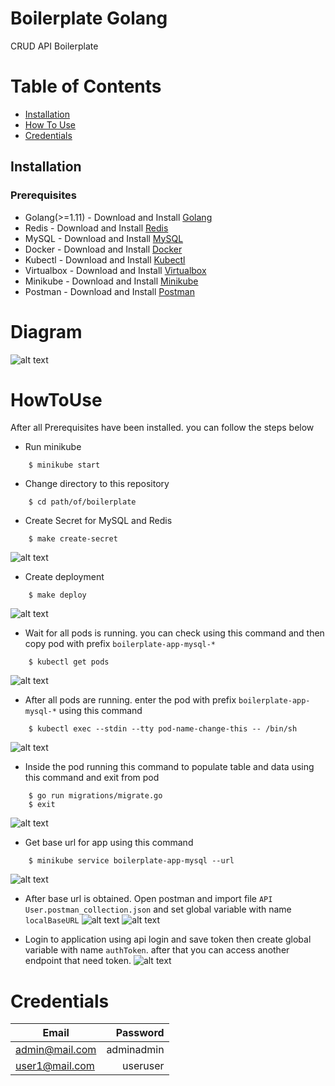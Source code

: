 # Boilerplate Golang

CRUD API Boilerplate
# Table of Contents
- [Installation](#installation)
- [How To Use](#howtouse)
- [Credentials](#credentials)

## Installation

### Prerequisites
- Golang(>=1.11) - Download and Install [Golang](https://golang.org/)
- Redis - Download and Install [Redis](https://redis.io/download)
- MySQL - Download and Install [MySQL](https://www.apachefriends.org/download.html)
- Docker - Download and Install [Docker](https://www.docker.com/products/docker-desktop)
- Kubectl - Download and Install [Kubectl](https://kubernetes.io/docs/tasks/tools/)
- Virtualbox - Download and Install [Virtualbox](https://www.virtualbox.org/)
- Minikube - Download and Install [Minikube](https://minikube.sigs.k8s.io/docs/start/)
- Postman - Download and Install [Postman](https://www.postman.com/)

# Diagram
![alt text](https://blogger.googleusercontent.com/img/a/AVvXsEh7YGefgnENMB9Oo_9Wc0RI-G4Tj4mcmhTvG7qWXBZwquzgnE1qj3CNiI94RLUs_GOnTRpLQZZBZ2Dp8BvkhRKMB-sGPe6r98omc8gZ7VdDdSHgKYmo9KZ7lFAWBcFSdeSGSkGgkX66HPudJ0_SorXKQ6cIdQUa41LetLYTufJK2DZETy4T6SM-wVJKvw)

# HowToUse

After all Prerequisites have been installed. you can follow the steps below
- Run minikube
```
    $ minikube start
```

- Change directory to this repository
```
    $ cd path/of/boilerplate
```

- Create Secret for MySQL and Redis
```
    $ make create-secret
```
![alt text](https://blogger.googleusercontent.com/img/a/AVvXsEjJZ_zUrZhQlHeKe-t4R0l_t656StE1DzcJS4WzQqFVD9mgAe84L4jj4m2snf05Tx4qMuNMZiW3Jmeu0k0YnyY0jvt4tB47xxpiIkenk8WsS8XcgOqfOeefesYcIFk4BmbnmQGAHLwnpD0tcHuORxF2ixFo_xFy7VId2a2mu54nWP5Iuq6FPMy958yoGA)

- Create deployment
```
    $ make deploy
```
![alt text](https://blogger.googleusercontent.com/img/a/AVvXsEhDc3HX98cgXN9rNKZeTQ4dzXdZcwcpxZS31_NG2iuGkZPZ4vIz4utMVs-OvTCVP7onATRGy0HYriYSJ69IbXFlLdVO1y7AaJ3MJUojvuE1FgqfTpYYH1U__KKaI8XJ3euIED0RVH_yFemrHc0ln2Z3NhCwVFeaemHqaqRNRONhVwyQrqlfzZP3up11IA)

- Wait for all pods is running. you can check using this command and then copy pod with prefix `boilerplate-app-mysql-*`
```
    $ kubectl get pods
```
![alt text](https://blogger.googleusercontent.com/img/a/AVvXsEiZB7KxTfCuZKlI_0secwrxr3v8gqcm845dTYr-AVLKYKo91MiYOqGHve0w3EyMvn5CMaNlf3RbDnAIRZm8VwxLRU3mH7G__oDEiKShukZncMkOGKLp1IksMbUbUBt5Q5X3kdP8PluQEgu_7RTn1xiWseT9bS1C1rTkSlpb64e6JD3TkgPuDThL_xypFA)

- After all pods are running. enter the pod with prefix `boilerplate-app-mysql-*` using this command
```
    $ kubectl exec --stdin --tty pod-name-change-this -- /bin/sh 
```
![alt text](https://blogger.googleusercontent.com/img/a/AVvXsEjLVkANLIUDK2WZE2JVch8cAaG77nOyHJqkbSeIst7IJ4FXF0IpWcVqQUMy5CfC-SPM88DvJkTtZjd9wAZqTUDvcdVEEBI-sHoiePTR6QXG5feikWtL_iCzFmlTudCOSeiLdXrII82fJlsfBgo6NCGEfG3_8z0caemYeizApth7Xlcpup6q3ys1ZQZ3HA)

- Inside the pod running this command to populate table and data using this command and exit from pod
```
    $ go run migrations/migrate.go
    $ exit
```
![alt text](https://blogger.googleusercontent.com/img/a/AVvXsEg5QTvRzvaABsmIei81mGBEwQ03ZWXVrSHPjA4h6Z5p7_2aWUtsBUdcAUrPBxK5L0eJYcgJstjv1N9HhFgtk_jGZWcTs7xjT9bjdBB-AtLvNQ-YtzP5i4EPFvNWVV7K1LK5qoOPz8Th0x0QR-DCo5zKK_T-FzxHDS4zV6wwEEH3kn3uk93YaFDr0-PWDQ)

- Get base url for app using this command
```
    $ minikube service boilerplate-app-mysql --url
```
![alt text](https://blogger.googleusercontent.com/img/a/AVvXsEjmgcNnqLtdejNT6Xoy1kbZVNPESRAuPI-og7PBwLz_PxxkPx1PEG5NxT8JTwCL-ch2xQ6xMjHe63ka8ESOOdTXFi8n4yHPSWW7cRBbQQAowrE6S_UNM-Ksy9MlUGGMSNbLw1Wjh-iUQ6f71CPjflJxVnqeNIodGNnlwiW2y8f29fJiO2XaWhLLyXo4Hg)

- After base url is obtained. Open postman and import file `API User.postman_collection.json` and set global variable with name `localBaseURL`
![alt text](https://blogger.googleusercontent.com/img/a/AVvXsEgxjoUbtXPx8EM7uMv1EGBnCi03mUMBClkNFKhOYJqaujkm9UXFBxC_vq8iSmCCfYZ95Sc8dn623jpLvuzuFKyCRBF06zlCS3PpltS0nJkEdAN6JzzgjG6EFy34-YUuSTiW8FeQndui-dXScdzD2MtW9cVL8JMkHH9YsUyGU-4hesxckmNOEkeCjjJumQ)
![alt text](https://blogger.googleusercontent.com/img/a/AVvXsEhZ3y7_PIAWnfrwe11MbZ2O1YW_YsqiiPhQoqQ_1fnIn-3OcfBwm3Cdagum64vnoOrPDw-H3Aqq3g3C2Xt-YyhutyldVH-MYJCR1X9qvaqEySaCi7o_69U3yNcTehOsVHdT4FjwFweQtYoH3gDScRm86tzyxt7-Kh-SD-NdUhaHVGIUhjpl4MWm0qekfg)

- Login to application using api login and save token then create global variable with name `authToken`. after that you can access another endpoint that need token.
![alt text](https://blogger.googleusercontent.com/img/a/AVvXsEjKggE2zDBH-H7RoLmDjRvgZeKCzEdD43CkHI4NahrEOirQiM4pUOgQ0jrpSKfT8WAQJTdz3Bf8VdYJiVyC51u3R313thTG6xYeKq9-VKdF2s1vAE3KgToL-kKRu_7XymhVMrT1KrFVqkSAw0wYOozhKe30tLjYTXvpz0ux_wdAvvm6HUBKS1ABJ9uJjw)
 
 # Credentials
 |     Email      |  Password |
|-------------|------:|
|admin@mail.com| adminadmin |
|user1@mail.com|useruser|
